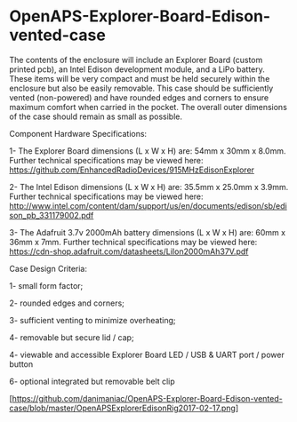 # OpenAPS-Explorer-Board-Edison-vented-case

The contents of the enclosure will include an Explorer Board (custom printed pcb), an Intel Edison development module, and a LiPo battery. These items will be very compact and must be held securely within the enclosure but also be easily removable. This case should be sufficiently vented (non-powered) and have rounded edges and corners to ensure maximum comfort when carried in the pocket. The overall outer dimensions of the case should remain as small as possible.

Component Hardware Specifications:

1- The Explorer Board dimensions (L x W x H) are: 54mm x 30mm x 8.0mm. Further technical specifications may be viewed here: https://github.com/EnhancedRadioDevices/915MHzEdisonExplorer

2- The Intel Edison dimensions (L x W x H) are: 35.5mm x 25.0mm x 3.9mm. Further technical specifications may be viewed here: http://www.intel.com/content/dam/support/us/en/documents/edison/sb/edison_pb_331179002.pdf

3- The Adafruit 3.7v 2000mAh battery dimensions (L x W x H) are: 60mm x 36mm x 7mm. Further technical specifications may be viewed here: https://cdn-shop.adafruit.com/datasheets/LiIon2000mAh37V.pdf

Case Design Criteria:

1- small form factor;

2- rounded edges and corners;

3- sufficient venting to minimize overheating;

4- removable but secure lid / cap;

4- viewable and accessible Explorer Board LED / USB & UART port / power button

6- optional integrated but removable belt clip

[https://github.com/danimaniac/OpenAPS-Explorer-Board-Edison-vented-case/blob/master/OpenAPSExplorerEdisonRig2017-02-17.png]
